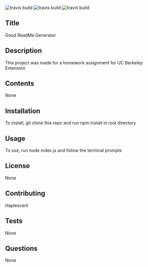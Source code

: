 ![travis build](https://img.shields.io/github/last-commit/Haplescent/good-readme-v2.svg) ![travis build](https://img.shields.io/github/contributors/Haplescent/good-readme-v2.svg)  ![travis build](https://img.shields.io/github/commit-activity/w/Haplescent/good-readme-v2.svg)  
## Title  
Good ReadMe Generator  
## Description  
This project was made for a homework assignment for UC Berkeley Extension  
## Contents  
None  
## Installation  
To install, git clone this repo and run npm install in root directory  
## Usage  
To use, run node index.js and follow the terminal prompts  
## License  
None  
## Contributing  
Haplescent  
## Tests  
None  
## Questions  
None  
